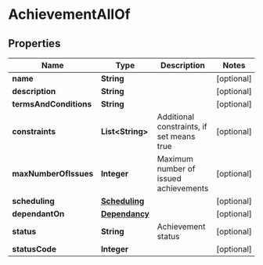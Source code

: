 

# AchievementAllOf


## Properties

| Name | Type | Description | Notes |
|------------ | ------------- | ------------- | -------------|
|**name** | **String** |  |  [optional] |
|**description** | **String** |  |  [optional] |
|**termsAndConditions** | **String** |  |  [optional] |
|**constraints** | **List&lt;String&gt;** | Additional constraints, if set means true |  [optional] |
|**maxNumberOfIssues** | **Integer** | Maximum number of issued achievements |  [optional] |
|**scheduling** | [**Scheduling**](Scheduling.md) |  |  [optional] |
|**dependantOn** | [**Dependancy**](Dependancy.md) |  |  [optional] |
|**status** | **String** | Achievement status |  [optional] |
|**statusCode** | **Integer** |  |  [optional] |



